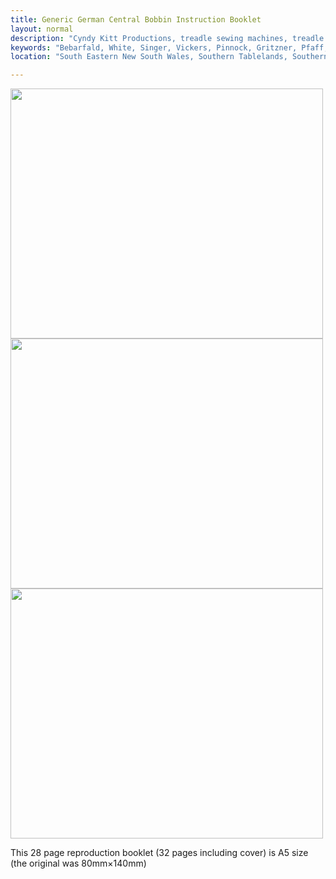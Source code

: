 ```yaml
---
title: Generic German Central Bobbin Instruction Booklet
layout: normal
description: "Cyndy Kitt Productions, treadle sewing machines, treadle sewing machine parts, sewing machine parts, vintage treadle sewing machines, reproduction sewing machine manuals, sewing machine manual, eco sewing"
keywords: "Bebarfald, White, Singer, Vickers, Pinnock, Gritzner, Pfaff, treadle sewing machine, vintage sewing machine, sewing machine manual"
location: "South Eastern New South Wales, Southern Tablelands, Southern Highlands, Goulburn, New South Wales, Australia.  Custom clothing and costume.  Craft accesories "

---
```


<div class="container text-center">
<p><img class="img-fluid my-1" src="{{"pic/MAN-GHCB.01.jpg"}}" width="500" height="400">
<img class="img-fluid my-1" src="{{"pic/MAN-GHCB.03.jpg"}}" width="500" height="400">
<img class="img-fluid my-1" src="{{"pic/MAN-GHCB.11.jpg"}}" width="500" height="400"></p>
<p>This 28 page reproduction booklet (32 pages including cover) is A5 size (the original was 80mm&times;140mm)</p>
</div>
